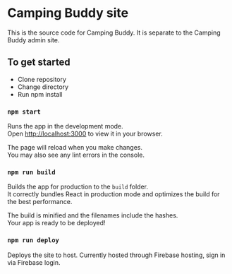 # Camping Buddy site

This is the source code for Camping Buddy. It is separate to the Camping Buddy admin site.

## To get started

- Clone repository
- Change directory
- Run npm install

### `npm start`

Runs the app in the development mode.\
Open [http://localhost:3000](http://localhost:3000) to view it in your browser.

The page will reload when you make changes.\
You may also see any lint errors in the console.

### `npm run build`

Builds the app for production to the `build` folder.\
It correctly bundles React in production mode and optimizes the build for the best performance.

The build is minified and the filenames include the hashes.\
Your app is ready to be deployed!

### `npm run deploy`

Deploys the site to host. Currently hosted through Firebase hosting, sign in via Firebase login.


